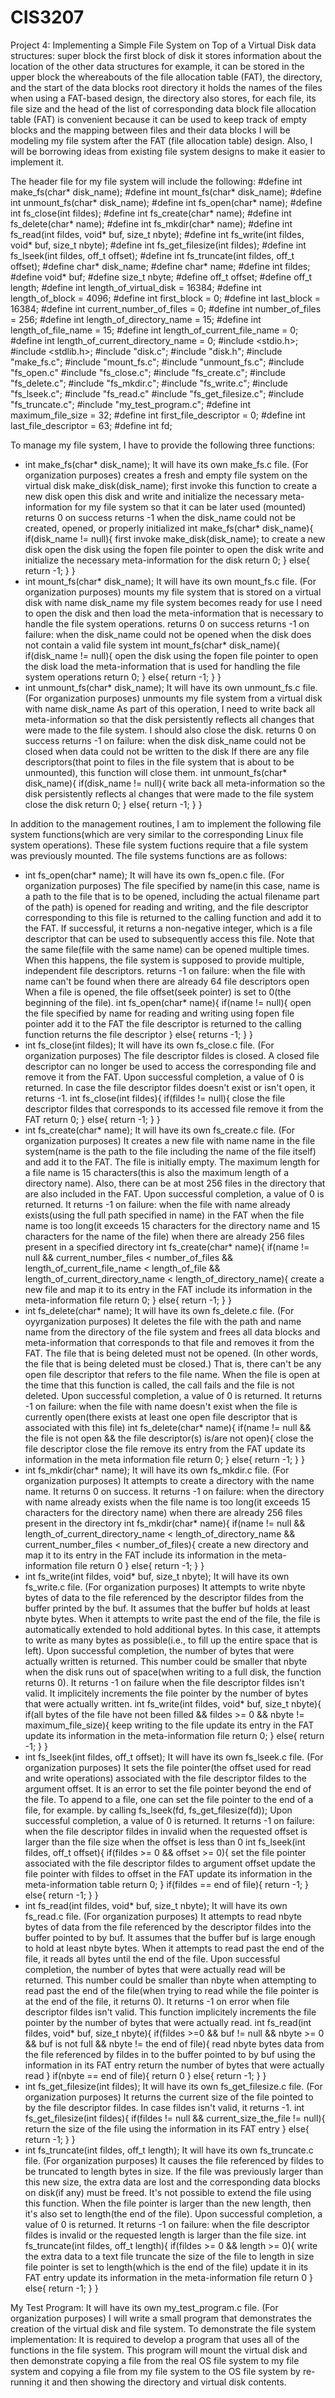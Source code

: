 # CIS3207
Project 4: Implementing a Simple File System on Top of a Virtual Disk
data structures:
super block
  the first block of disk
  it stores information about the location of the other data structures
  for example, it can be stored in the upper block the whereabouts of the file allocation table (FAT), the directory, and the  start of the data blocks
root directory
  it holds the names of the files
  when using a FAT-based design, the directory also stores, for each file, its file size and the head of the list of corresponding data block
file allocation table (FAT)
  is convenient because it can be used to keep track of empty blocks and the mapping between files and their data blocks
I will be modeling my file system after the FAT (file allocation table) design.
Also, I will be borrowing ideas from existing file system designs to make it easier to implement it.

The header file for my file system will include the following:
  #define int make_fs(char* disk_name);
  #define int mount_fs(char* disk_name);
  #define int unmount_fs(char* disk_name);
  #define int fs_open(char* name);
  #define int fs_close(int fildes);
  #define int fs_create(char* name);
  #define int fs_delete(char* name);
  #define int fs_mkdir(char* name);
  #define int fs_read(int fildes, void* buf, size_t nbyte);
  #define int fs_write(int fildes, void* buf, size_t nbyte);
  #define int fs_get_filesize(int fildes);
  #define int fs_lseek(int fildes, off_t offset);
  #define int fs_truncate(int fildes, off_t offset);
  #define char* disk_name;
  #define char* name;
  #define int fildes;
  #define void* buf;
  #define size_t nbyte;
  #define off_t offset;
  #define off_t length;
  #define int length_of_virtual_disk = 16384;
  #define int length_of_block = 4096;
  #define int first_block = 0;
  #define int last_block = 16384;
  #define int current_number_of_files = 0;
  #define int number_of_files = 256;
  #define int length_of_directory_name = 15;
  #define int length_of_file_name = 15;
  #define int length_of_current_file_name = 0;
  #define int length_of_current_directory_name = 0;
  #include <stdio.h>;
  #include <stdlib.h>;
  #include "disk.c";
  #include "disk.h";
  #include "make_fs.c";
  #include "mount_fs.c";
  #include "unmount_fs.c";
  #include "fs_open.c"
  #include "fs_close.c";
  #include "fs_create.c";
  #include "fs_delete.c";
  #include "fs_mkdir.c";
  #include "fs_write.c";
  #include "fs_lseek.c";
  #include "fs_read.c"
  #include "fs_get_filesize.c";
  #include "fs_truncate.c";
  #include "my_test_program.c";
  #define int maximum_file_size = 32;
  #define int first_file_descriptor = 0;
  #define int last_file_descriptor = 63;
  #define int fd;
  
To manage my file system, I have to provide the following three functions:
- int make_fs(char* disk_name);
    It will have its own make_fs.c file. (For organization purposes)
    creates a fresh and empty file system on the virtual disk
    make_disk(disk_name);
      first invoke this function to create a new disk
    open this disk and write and initialize the necessary meta-information for my file system so that it can be later used (mounted)
    returns 0 on success
    returns -1 when the disk_name could not be created, opened, or properly initialized
int make_fs(char* disk_name){
	if(disk_name != null){
		first invoke make_disk(disk_name); to create a new disk
		open the disk using the fopen file pointer to open the disk
		write and initialize the necessary meta-information for the disk
		return 0;
	}
	else{
		return -1;
	}
}
- int mount_fs(char* disk_name);
    It will have its own mount_fs.c file. (For organization purposes)
    mounts my file system that is stored on a virtual disk with name disk_name
    my file system becomes ready for use
    I need to open the disk and then load the meta-information that is necessary to handle the file system operations.
    returns 0 on success
    returns -1 on failure:
      when the disk_name could not be opened
      when the disk does not contain a valid file system
int mount_fs(char* disk_name){
	if(disk_name != null){
		open the disk using the fopen file pointer to open the disk
		load the meta-information that is used for handling the file system operations
		return 0;
	}
	else{
		return -1;
	}
}
- int unmount_fs(char* disk_name);
    It will have its own unmount_fs.c file. (For organization purposes)
    unmounts my file system from a virtual disk with name disk_name
    As part of this operation, I need to write back all meta-information so that the disk persistently reflects all changes that were made to the file system.
    I should also close the disk.
    returns 0 on success
    returns -1 on failure:
      when the disk disk_name could not be closed
      when data could not be written to the disk
    If there are any file descriptors(that point to files in the file system that is about to be unmounted), this function will close them.
int unmount_fs(char* disk_name){
	if(disk_name != null){
		write back all meta-information so the disk persistently reflects al changes that were made to the file system
		close the disk
		return 0;
	}
	else{
		return -1;
	}
} 

In addition to the management routines, I am to implement the following file system functions(which are very similar to the corresponding Linux file system operations). These file system fuctions require that a file system was previously mounted. The file systems functions are as follows:
- int fs_open(char* name);
    It will have its own fs_open.c file. (For organization purposes)
    The file specified by name(in this case, name is a path to the file that is to be opened, including the actual filename part of the path) is opened for reading and writing, and the file descriptor corresponding to this file is returned to the calling function and add it to the FAT.
    If successful, it returns a non-negative integer, which is a file descriptor that can be used to subsequently access this file.
    Note that the same file(file with the same name) can be opened multiple times.
    When this happens, the file system is supposed to provide multiple, independent file descriptors.
    returns -1 on failure:
      when the file with name can't be found
      when there are already 64 file descriptors open
     When a file is opened, the file offset(seek pointer) is set to 0(the beginning of the file).
int fs_open(char* name){
	if(name != null){
		open the file specified by name for reading and writing using fopen file pointer
		add it to the FAT
		the file descriptor is returned to the calling function
		returns the file descriptor
	}
	else{
		returns -1;
	}
}
- int fs_close(int fildes);
    It will have its own fs_close.c file. (For organization purposes)
    The file descriptor fildes is closed.
    A closed file descriptor can no longer be used to access the corresponding file and remove it from the FAT.
    Upon successful completion, a value of 0 is returned.
    In case the file descriptor fildes doesn't exist or isn't open, it returns -1.
int fs_close(int fildes){
	if(fildes != null){
		close the file descriptor fildes that corresponds to its accessed file
		remove it from the FAT
		return 0;
	}
	else{
		return -1;
	}
}
- int fs_create(char* name);
    It will have its own fs_create.c file. (For organization purposes)
    It creates a new file with name name in the file system(name is the path to the file including the name of the file itself) and add it to the FAT.
    The file is initially empty.
    The maximum length for a file name is 15 characters(this is also the maximum length of a directory name).
    Also, there can be at most 256 files in the directory that are also included in the FAT.
    Upon successful completion, a value of 0 is returned.
    It returns -1 on failure:
      when the file with name already exists(using the full path specified in name) in the FAT
      when the file name is too long(it exceeds 15 characters for the directory name and 15 characters for the name of the file)
      when there are already 256 files present in a specified directory
int fs_create(char* name){
	if(name != null && current_number_files < number_of_files && length_of_current_file_name < length_of_file && length_of_current_directory_name < length_of_directory_name){
		create a new file and map it to its entry in the FAT
		include its information in the meta-information file
		return 0;
	}
	else{
		return -1;
	}
}
- int fs_delete(char* name);
    It will have its own fs_delete.c file. (For oyyrganization purposes)
    It deletes the file with the path and name name from the directory of the file system and frees all data blocks and meta-information that corresponds to that file and removes it from the FAT.
    The file that is being deleted must not be opened. (In other words, the file that is being deleted must be closed.)
    That is, there can't be any open file descriptor that refers to the file name.
    When the file is open at the time that this function is called, the call fails and the file is not deleted.
    Upon successful completion, a value of 0 is returned.
    It returns -1 on failure:
      when the file with name doesn't exist
      when the file is currently open(there exists at least one open file descriptor that is associated with this file)
int fs_delete(char* name){
	if(name != null && the file is not open && the file descriptor(s) is/are not open){
		close the file descriptor
		close the file
		remove its entry from the FAT
		update its information in the meta information file
		return 0;
	}
	else{
		return -1;
	}
}
- int fs_mkdir(char* name);
    It will have its own fs_mkdir.c file. (For organization purposes)
    It attempts to create a directory with the name name.
    It returns 0 on success.
    It returns -1 on failure:
      when the directory with name already exists
      when the file name is too long(it exceeds 15 characters for the directory name)
      when there are already 256 files present in the directory
int fs_mkdir(char* name){
	if(name != null && length_of_current_directory_name < length_of_directory_name && current_number_files < number_of_files){
		create a new directory and map it to its entry in the FAT
		include its information in the meta-information file
		return 0
	}
	else{
		return -1;
	}
}
- int fs_write(int fildes, void* buf, size_t nbyte);
    It will have its own fs_write.c file. (For organization purposes)
    It attempts to write nbyte bytes of data to the file referenced by the descriptor fildes from the buffer printed by the buf.
    It assumes that the buffer buf holds at least nbyte bytes.
    When it attempts to write past the end of the file, the file is automatically extended to hold additional bytes.
    In this case, it attempts to write as many bytes as possible(i.e., to fill up the entire space that is left).
    Upon successful completion, the number of bytes that were actually written is returned.
    This number could be smaller that nbyte when the disk runs out of space(when writing to a full disk, the function returns 0).
    It returns -1 on failure when the file descriptor fildes isn't valid.
    It implicitely increments the file pointer by the number of bytes that were actually written.
int fs_write(int fildes, void* buf, size_t nbyte){
	if(all bytes of the file have not been filled && fildes >= 0 && nbyte != maximum_file_size){
		keep writing to the file
		update its entry in the FAT
		update its information in the meta-information file
		return 0;
	}
	else{
		return -1;
	}
}
- int fs_lseek(int fildes, off_t offset);
    It will have its own fs_lseek.c file. (For organization purposes)
    It sets the file pointer(the offset used for read and write operations) associated with the file descriptor fildes to the argument offset.
    It is an error to set the file pointer beyond the end of the file.
    To append to a file, one can set the file pointer to the end of a file, for example. by calling fs_lseek(fd, fs_get_filesize(fd));
    Upon successful completion, a value of 0 is returned.
    It returns -1 on failure:
      when the file descriptor fildes in invalid
      when the requested offset is larger than the file size
      when the offset is less than 0
int fs_lseek(int fildes, off_t offset){
	if(fildes >= 0 && offset >= 0){
		set the file pointer associated with the file descriptor fildes to argument offset
		update the file pointer with fildes to offset in the FAT
		update its information in the meta-information table
		return 0;
	}
	if(fildes == end of file){
		return -1;
	}
	else{
		return -1;
	}
}
- int fs_read(int fildes, void* buf, size_t nbyte);
    It will have its own fs_read.c file. (For organization purposes)
    It attempts to read nbyte bytes of data from the file referenced by the descriptor fildes into the buffer pointed to by buf.
    It assumes that the buffer buf is large enough to hold at least nbyte bytes.
    When it attempts to read past the end of the file, it reads all bytes until the end of the file.
    Upon successful completion, the number of bytes that were actually read will be returned.
    This number could be smaller than nbyte when attempting to read past the end of the file(when trying to read while the file pointer is at the end of the file, it returns 0).
    It returns -1 on error when file descriptor fildes isn't valid.
    This function implicitely increments the file pointer by the number of bytes that were actually read.
int fs_read(int fildes, void* buf, size_t nbyte){
	if(fildes >=0 && buf != null && nbyte >= 0 && buf is not full && nbyte != the end of file){
		read nbyte bytes data from the file referenced by fildes in to the buffer pointed to by buf using the information in its FAT entry
		return the number of bytes that were actually read
	}
	if(nbyte == end of file){
		return 0
	}
	else{
		return -1;
	}
}
- int fs_get_filesize(int fildes);
    It will have its own fs_get_filesize.c file. (For organization purposes)
    It returns the current size of the file pointed to by the file descriptor fildes.
    In case fildes isn't valid, it returns -1.
int fs_get_filesize(int fildes){
	if(fildes != null && current_size_the_file != null){
		return the size of the file using the information in its FAT entry
	}
	else{
		return -1;
	}
}
- int fs_truncate(int fildes, off_t length);
    It will have its own fs_truncate.c file. (For organization purposes)
    It causes the file referenced by fildes to be truncated to length bytes in size.
    If the file was previously larger than this new size, the extra data are lost and the corresponding data blocks on disk(if any) must be freed.
    It's not possible to extend the file using this function.
    When the file pointer is larger than the new length, then it's also set to length(the end of the file).
    Upon successful completion, a value of 0 is returned.
    It returns -1 on failure: when the file descriptor fildes is invalid or the requested length is larger than the file size.
int fs_truncate(int fildes, off_t length){
	if(fildes >= 0 && length >= 0){
		write the extra data to a text file
		truncate the size of the file to length in size
		file pointer is set to length(which is the end of the file)
		update it in its FAT entry
		update its information in the meta-information file
		return 0
	}
	else{
		return -1;
	}
}

My Test Program:
It will have its own my_test_program.c file. (For organization purposes)
I will write a small program that demonstrates the creation of the virtual disk and file system.
To demonstrate the file system implementation:
  It is required to develop a program that uses all of the functions in the file system.
This program will mount the virtual disk and then demonstrate copying a file from the real OS file system to my file system and copying a file from my file system to the OS file system by re-running it and then showing the directory and virtual disk contents.